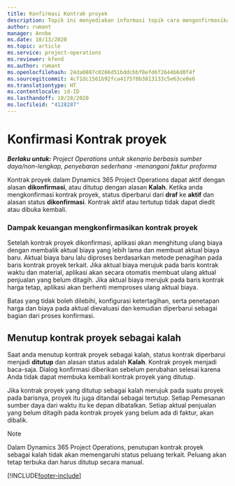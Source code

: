 ```yaml
---
title: Konfirmasi Kontrak proyek
description: Topik ini menyediakan informasi topik cara mengonfirmasikan kontrak dalam Project operations.
author: rumant
manager: Annbe
ms.date: 10/13/2020
ms.topic: article
ms.service: project-operations
ms.reviewer: kfend
ms.author: rumant
ms.openlocfilehash: 24da0887c0266d51bddcbbf8efd6f2644b6d0f4f
ms.sourcegitcommit: 4cf1dc1561b92fca4175f0b3813133c5e63ce8e6
ms.translationtype: HT
ms.contentlocale: id-ID
ms.lasthandoff: 10/28/2020
ms.locfileid: "4128287"
---
```

# <a name="confirm-a-project-contract"></a>Konfirmasi Kontrak proyek

_**Berlaku untuk:** Project Operations untuk skenario berbasis sumber daya/non-lengkap, penyebaran sederhana -menangani faktur proforma_

Kontrak proyek dalam Dynamics 365 Project Operations dapat aktif dengan alasan **dikonfirmasi**, atau ditutup dengan alasan **Kalah**. Ketika anda mengkonfirmasi kontrak proyek, status diperbarui dari **draf** ke **aktif** dan alasan status **dikonfirmasi**. Kontrak aktif atau tertutup tidak dapat diedit atau dibuka kembali. 

### <a name="financial-impact-of-confirming-a-project-contract"></a>Dampak keuangan mengkonfirmasikan kontrak proyek

Setelah kontrak proyek dikonfirmasi, aplikasi akan menghitung ulang biaya dengan membalik aktual biaya yang lebih lama dan membuat aktual biaya baru. Aktual biaya baru lalu diproses berdasarkan metode penagihan pada baris kontrak proyek terkait. Jika aktual biaya merujuk pada baris kontrak waktu dan material, aplikasi akan secara otomatis membuat ulang aktual penjualan yang belum ditagih. Jika aktual biaya merujuk pada baris kontrak harga tetap, aplikasi akan berhenti memproses ulang aktual biaya.

Batas yang tidak boleh dilebihi, konfigurasi ketertagihan, serta penetapan harga dan biaya pada aktual dievaluasi dan kemudian diperbarui sebagai bagian dari proses konfirmasi.

## <a name="close-a-project-contract-as-lost"></a>Menutup kontrak proyek sebagai kalah

Saat anda menutup kontrak proyek sebagai kalah, status kontrak diperbarui menjadi **ditutup** dan alasan status adalah **Kalah**. Kontrak proyek menjadi baca-saja. Dialog konfirmasi diberikan sebelum perubahan selesai karena Anda tidak dapat membuka kembali kontrak proyek yang ditutup.

Jika kontrak proyek yang ditutup sebagai kalah merujuk pada suatu proyek pada barisnya, proyek itu juga ditandai sebagai tertutup. Setiap Pemesanan sumber daya dari waktu itu ke depan dibatalkan. Setiap aktual penjualan yang belum ditagih pada kontrak proyek yang belum ada di faktur, akan dibalik.

> [!NOTE]
> Dalam Dynamics 365 Project Operations, penutupan kontrak proyek sebagai kalah tidak akan memengaruhi status peluang terkait. Peluang akan tetap terbuka dan harus ditutup secara manual.


[!INCLUDE[footer-include](../../includes/footer-banner.md)]
